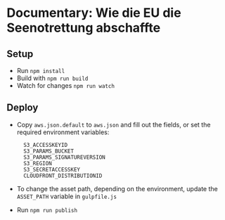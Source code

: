 # Documentary: Wie die EU die Seenotrettung abschaffte

## Setup

- Run `npm install`
- Build with `npm run build`
- Watch for changes `npm run watch`

## Deploy

- Copy `aws.json.default` to `aws.json` and fill out the fields, or set the required environment variables:

  ```
    S3_ACCESSKEYID
    S3_PARAMS_BUCKET
    S3_PARAMS_SIGNATUREVERSION
    S3_REGION
    S3_SECRETACCESSKEY
    CLOUDFRONT_DISTRIBUTIONID
  ```

- To change the asset path, depending on the environment, update the `ASSET_PATH` variable in
  `gulpfile.js`

- Run `npm run publish`
